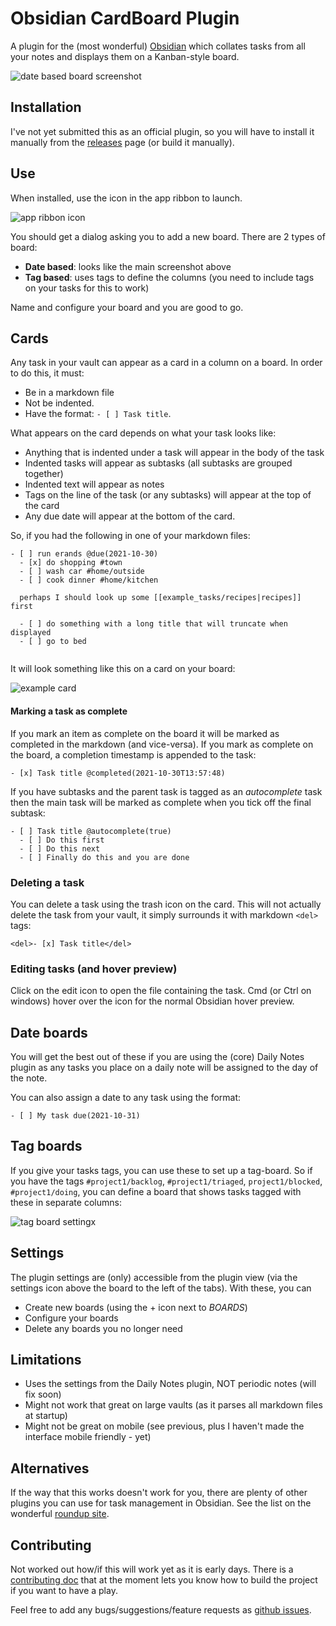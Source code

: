 # Obsidian CardBoard Plugin

A plugin for the (most wonderful) [Obsidian](https://obsidian.md/) which collates
tasks from all your notes and displays them on a Kanban-style board.

![date based board screenshot](/images/dateBoard.png?raw=true)

## Installation
I've not yet submitted this as an official plugin, so you will have to install it
manually from the [releases](https://github.com/roovo/obsidian-card-board/releases/)
page (or build it manually).

## Use
When installed, use the icon in the app ribbon to launch.

![app ribbon icon](/images/ribbonIcon.png?raw=true)

You should get a dialog asking you to add a new board.  There are 2 types of board:

- **Date based**: looks like the main screenshot above
- **Tag based**: uses tags to define the columns (you need to include tags on
  your tasks for this to work)

Name and configure your board and you are good to go.

## Cards
Any task in your vault can appear as a card in a column on a board.  In order to
do this, it must:

- Be in a markdown file
- Not be indented.
- Have the format: `- [ ] Task title`.

What appears on the card depends on what your task looks like:

- Anything that is indented under a task will appear in the body of the task
- Indented tasks will appear as subtasks (all subtasks are grouped together)
- Indented text will appear as notes
- Tags on the line of the task (or any subtasks) will appear at the top of the card
- Any due date will appear at the bottom of the card.

So, if you had the following in one of your markdown files:

```
- [ ] run erands @due(2021-10-30)
  - [x] do shopping #town
  - [ ] wash car #home/outside
  - [ ] cook dinner #home/kitchen

  perhaps I should look up some [[example_tasks/recipes|recipes]] first

  - [ ] do something with a long title that will truncate when displayed
  - [ ] go to bed


```

It will look something like this on a card on your board:

![example card](/images/card.png?raw=true)

#### Marking a task as complete
If you mark an item as complete on the board it will be marked as completed in the markdown
(and vice-versa).  If you mark as complete on the board, a completion timestamp is appended
to the task:

```
- [x] Task title @completed(2021-10-30T13:57:48)
```

If you have subtasks and the parent task is tagged as an _autocomplete_ task then the main
task will be marked as complete when you tick off the final subtask:

```
- [ ] Task title @autocomplete(true)
  - [ ] Do this first
  - [ ] Do this next
  - [ ] Finally do this and you are done
```


### Deleting a task
You can delete a task using the trash icon on the card.  This will not actually delete
the task from your vault, it simply surrounds it with markdown `<del>` tags:

```
<del>- [x] Task title</del>
```

### Editing tasks (and hover preview)
Click on the edit icon to open the file containing the task.  Cmd (or Ctrl on windows)
hover over the icon for the normal Obsidian hover preview.

## Date boards
You will get the best out of these if you are using the (core) Daily Notes plugin as any
tasks you place on a daily note will be assigned to the day of the note.

You can also assign a date to any task using the format:

```
- [ ] My task due(2021-10-31)
```

## Tag boards
If you give your tasks tags, you can use these to set up a tag-board.  So if you
have the tags `#project1/backlog`, `#project1/triaged`, `project1/blocked`, `#project1/doing`,
you can define a board that shows tasks tagged with these in separate columns:

![tag board settingx](/images/tagBoardSettings.png?raw=true)


## Settings
The plugin settings are (only) accessible from the plugin view (via the settings icon
above the board to the left of the tabs).  With these, you can

- Create new boards (using the + icon next to _BOARDS_)
- Configure your boards
- Delete any boards you no longer need

## Limitations
- Uses the settings from the Daily Notes plugin, NOT periodic notes (will fix soon)
- Might not work that great on large vaults (as it parses all markdown files at startup)
- Might not be great on mobile (see previous, plus I haven't made the interface mobile
  friendly - yet)

## Alternatives
If the way that this works doesn't work for you, there are plenty of other plugins you
can use for task management in Obsidian.  See the list on the wonderful
[roundup site](https://www.obsidianroundup.org/plugins/).

## Contributing
Not worked out how/if this will work yet as it is early days.  There is
a [contributing doc](CONTRIBUTING.md) that at the moment lets you know
how to build the project if you want to have a play.

Feel free to add any bugs/suggestions/feature requests as
[github issues](https://github.com/roovo/obsidian-card-board/issues).

